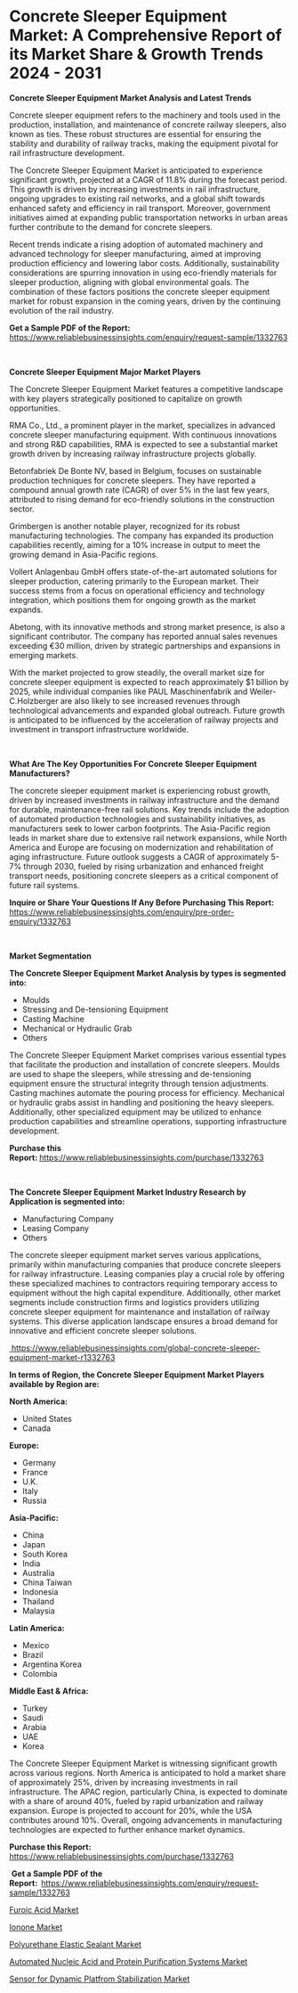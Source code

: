 <p><h1>Concrete Sleeper Equipment Market: A Comprehensive Report of its Market Share & Growth Trends 2024 - 2031</h1></p><p><strong>Concrete Sleeper Equipment Market Analysis and Latest Trends</strong></p>
<p><p>Concrete sleeper equipment refers to the machinery and tools used in the production, installation, and maintenance of concrete railway sleepers, also known as ties. These robust structures are essential for ensuring the stability and durability of railway tracks, making the equipment pivotal for rail infrastructure development. </p><p>The Concrete Sleeper Equipment Market is anticipated to experience significant growth, projected at a CAGR of 11.8% during the forecast period. This growth is driven by increasing investments in rail infrastructure, ongoing upgrades to existing rail networks, and a global shift towards enhanced safety and efficiency in rail transport. Moreover, government initiatives aimed at expanding public transportation networks in urban areas further contribute to the demand for concrete sleepers.</p><p>Recent trends indicate a rising adoption of automated machinery and advanced technology for sleeper manufacturing, aimed at improving production efficiency and lowering labor costs. Additionally, sustainability considerations are spurring innovation in using eco-friendly materials for sleeper production, aligning with global environmental goals. The combination of these factors positions the concrete sleeper equipment market for robust expansion in the coming years, driven by the continuing evolution of the rail industry.</p></p>
<p><strong>Get a Sample PDF of the Report:&nbsp;</strong> <a href="https://www.reliablebusinessinsights.com/enquiry/request-sample/1332763?utm_campaign=1121&utm_medium=2&utm_source=Github&utm_content=ia&utm_term=11122024&utm_id=concrete-sleeper-equipment">https://www.reliablebusinessinsights.com/enquiry/request-sample/1332763</a></p>
<p>&nbsp;</p>
<p><strong>Concrete Sleeper Equipment Major Market Players</strong></p>
<p><p>The Concrete Sleeper Equipment Market features a competitive landscape with key players strategically positioned to capitalize on growth opportunities. </p><p>RMA Co., Ltd., a prominent player in the market, specializes in advanced concrete sleeper manufacturing equipment. With continuous innovations and strong R&D capabilities, RMA is expected to see a substantial market growth driven by increasing railway infrastructure projects globally.</p><p>Betonfabriek De Bonte NV, based in Belgium, focuses on sustainable production techniques for concrete sleepers. They have reported a compound annual growth rate (CAGR) of over 5% in the last few years, attributed to rising demand for eco-friendly solutions in the construction sector.</p><p>Grimbergen is another notable player, recognized for its robust manufacturing technologies. The company has expanded its production capabilities recently, aiming for a 10% increase in output to meet the growing demand in Asia-Pacific regions.</p><p>Vollert Anlagenbau GmbH offers state-of-the-art automated solutions for sleeper production, catering primarily to the European market. Their success stems from a focus on operational efficiency and technology integration, which positions them for ongoing growth as the market expands.</p><p>Abetong, with its innovative methods and strong market presence, is also a significant contributor. The company has reported annual sales revenues exceeding €30 million, driven by strategic partnerships and expansions in emerging markets.</p><p>With the market projected to grow steadily, the overall market size for concrete sleeper equipment is expected to reach approximately $1 billion by 2025, while individual companies like PAUL Maschinenfabrik and Weiler-C.Holzberger are also likely to see increased revenues through technological advancements and expanded global outreach. Future growth is anticipated to be influenced by the acceleration of railway projects and investment in transport infrastructure worldwide.</p></p>
<p>&nbsp;</p>
<p><strong>What Are The Key Opportunities For Concrete Sleeper Equipment Manufacturers?</strong></p>
<p><p>The concrete sleeper equipment market is experiencing robust growth, driven by increased investments in railway infrastructure and the demand for durable, maintenance-free rail solutions. Key trends include the adoption of automated production technologies and sustainability initiatives, as manufacturers seek to lower carbon footprints. The Asia-Pacific region leads in market share due to extensive rail network expansions, while North America and Europe are focusing on modernization and rehabilitation of aging infrastructure. Future outlook suggests a CAGR of approximately 5-7% through 2030, fueled by rising urbanization and enhanced freight transport needs, positioning concrete sleepers as a critical component of future rail systems.</p></p>
<p><strong>Inquire or Share Your Questions If Any Before Purchasing This Report:</strong> <a href="https://www.reliablebusinessinsights.com/enquiry/pre-order-enquiry/1332763?utm_campaign=1121&utm_medium=2&utm_source=Github&utm_content=ia&utm_term=11122024&utm_id=concrete-sleeper-equipment">https://www.reliablebusinessinsights.com/enquiry/pre-order-enquiry/1332763</a></p>
<p>&nbsp;</p>
<p><strong>Market Segmentation</strong></p>
<p><strong>The Concrete Sleeper Equipment Market Analysis by types is segmented into:</strong></p>
<p><ul><li>Moulds</li><li>Stressing and De-tensioning Equipment</li><li>Casting Machine</li><li>Mechanical or Hydraulic Grab</li><li>Others</li></ul></p>
<p><p>The Concrete Sleeper Equipment Market comprises various essential types that facilitate the production and installation of concrete sleepers. Moulds are used to shape the sleepers, while stressing and de-tensioning equipment ensure the structural integrity through tension adjustments. Casting machines automate the pouring process for efficiency. Mechanical or hydraulic grabs assist in handling and positioning the heavy sleepers. Additionally, other specialized equipment may be utilized to enhance production capabilities and streamline operations, supporting infrastructure development.</p></p>
<p><strong>Purchase this Report:&nbsp;</strong><a href="https://www.reliablebusinessinsights.com/purchase/1332763?utm_campaign=1121&utm_medium=2&utm_source=Github&utm_content=ia&utm_term=11122024&utm_id=concrete-sleeper-equipment">https://www.reliablebusinessinsights.com/purchase/1332763</a></p>
<p>&nbsp;</p>
<p><strong>The Concrete Sleeper Equipment Market Industry Research by Application is segmented into:</strong></p>
<p><ul><li>Manufacturing Company</li><li>Leasing Company</li><li>Others</li></ul></p>
<p><p>The concrete sleeper equipment market serves various applications, primarily within manufacturing companies that produce concrete sleepers for railway infrastructure. Leasing companies play a crucial role by offering these specialized machines to contractors requiring temporary access to equipment without the high capital expenditure. Additionally, other market segments include construction firms and logistics providers utilizing concrete sleeper equipment for maintenance and installation of railway systems. This diverse application landscape ensures a broad demand for innovative and efficient concrete sleeper solutions.</p></p>
<p><a href="https://www.reliablebusinessinsights.com/global-concrete-sleeper-equipment-market-r1332763?utm_campaign=1121&utm_medium=2&utm_source=Github&utm_content=ia&utm_term=11122024&utm_id=concrete-sleeper-equipment">&nbsp;https://www.reliablebusinessinsights.com/global-concrete-sleeper-equipment-market-r1332763</a></p>
<p><strong>In terms of Region, the Concrete Sleeper Equipment Market Players available by Region are:</strong></p>
<p>
    <p> <strong> North America: </strong>
        <ul>
            <li>United States</li>
            <li>Canada</li>
        </ul>
        </p> 
    <p> <strong> Europe: </strong>
        <ul>
            <li>Germany</li>
            <li>France</li>
            <li>U.K.</li>
            <li>Italy</li>
            <li>Russia</li>
        </ul>
        </p> 
    <p> <strong> Asia-Pacific: </strong>
        <ul>
            <li>China</li>
            <li>Japan</li>
            <li>South Korea</li>
            <li>India</li>
            <li>Australia</li>
            <li>China Taiwan</li>
            <li>Indonesia</li>
            <li>Thailand</li>
            <li>Malaysia</li>
        </ul>
        </p> 
    <p> <strong> Latin America: </strong>
        <ul>
            <li>Mexico</li>
            <li>Brazil</li>
            <li>Argentina Korea</li>
            <li>Colombia</li>
        </ul>
        </p> 
    <p> <strong> Middle East & Africa: </strong>
        <ul>
            <li>Turkey</li>
            <li>Saudi</li>
            <li>Arabia</li>
            <li>UAE</li>
            <li>Korea</li>
        </ul>
    </p>
    </p>
<p><p>The Concrete Sleeper Equipment Market is witnessing significant growth across various regions. North America is anticipated to hold a market share of approximately 25%, driven by increasing investments in rail infrastructure. The APAC region, particularly China, is expected to dominate with a share of around 40%, fueled by rapid urbanization and railway expansion. Europe is projected to account for 20%, while the USA contributes around 10%. Overall, ongoing advancements in manufacturing technologies are expected to further enhance market dynamics.</p></p>
<p><strong>Purchase this Report: </strong><a href="https://www.reliablebusinessinsights.com/purchase/1332763?utm_campaign=1121&utm_medium=2&utm_source=Github&utm_content=ia&utm_term=11122024&utm_id=concrete-sleeper-equipment">https://www.reliablebusinessinsights.com/purchase/1332763</a></p>
<p>&nbsp;<strong>Get a Sample PDF of the Report:&nbsp;&nbsp;</strong><a href="https://www.reliablebusinessinsights.com/enquiry/request-sample/1332763?utm_campaign=1121&utm_medium=2&utm_source=Github&utm_content=ia&utm_term=11122024&utm_id=concrete-sleeper-equipment">https://www.reliablebusinessinsights.com/enquiry/request-sample/1332763</a></p>
<p><strong></strong></p>
<p><p><a href="https://www.linkedin.com/pulse/evaluating-furoic-acid-market-current-trends-future-growth-jynic?utm_campaign=1121&utm_medium=2&utm_source=Github&utm_content=ia&utm_term=11122024&utm_id=concrete-sleeper-equipment">Furoic Acid Market</a></p><p><a href="https://www.linkedin.com/pulse/global-ionone-market-analysis-trends-forecasts-growth-opportunities-30enc?utm_campaign=1121&utm_medium=2&utm_source=Github&utm_content=ia&utm_term=11122024&utm_id=concrete-sleeper-equipment">Ionone Market</a></p><p><a href="https://www.linkedin.com/pulse/global-polyurethane-elastic-sealant-market-forecast-2024-2031-7zfnc?utm_campaign=1121&utm_medium=2&utm_source=Github&utm_content=ia&utm_term=11122024&utm_id=concrete-sleeper-equipment">Polyurethane Elastic Sealant Market</a></p><p><a href="https://github.com/aikinzul446/Market-Research-Report-List-1/blob/main/automated-nucleic-acid-and-protein-purification-systems-market.md?utm_campaign=1121&utm_medium=2&utm_source=Github&utm_content=ia&utm_term=11122024&utm_id=concrete-sleeper-equipment">Automated Nucleic Acid and Protein Purification Systems Market</a></p><p><a href="https://github.com/guneycigdem35/Market-Research-Report-List-5/blob/main/sensor-for-dynamic-platfrom-stabilization-market.md?utm_campaign=1121&utm_medium=2&utm_source=Github&utm_content=ia&utm_term=11122024&utm_id=concrete-sleeper-equipment">Sensor for Dynamic Platfrom Stabilization Market</a></p></p>